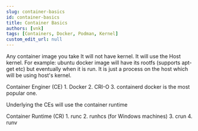 ```yaml
---
slug: container-basics
id: container-basics
title: Container Basics
authors: [vnk]
tags: [Containers, Docker, Podman, Kernel]
custom_edit_url: null
---
```


Any container image you take It will not have kernel. It will use the Host kernel.
For example: ubuntu docker image will have its rootfs (supports apt-get etc) but eventually when it is run. It is just a process
on the host which will be using host's kernel.

Container Enginer (CE)
    1. Docker
    2. CRI-O
    3. containerd
docker is the most popular one.

Underlying the CEs will use the container runtime

Container Runtime (CR)
    1. runc
    2. runhcs (for Windows machines)
    3. crun
    4. runv

